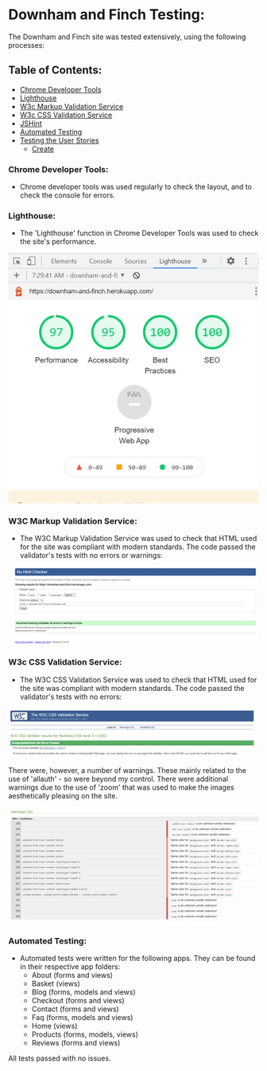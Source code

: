 # Downham and Finch Testing:

The Downham and Finch site was tested extensively, using the following processes:

## Table of Contents:

- [Chrome Developer Tools](#Chrome-Developer-Tools)
- [Lighthouse](#Lighthouse)
- [W3c Markup Validation Service](#W3c-Markup-Validation-Service)
- [W3c CSS Validation Service](#W3c-CSS-Validation-Service)
- [JSHint](#JSHint)
- [Automated Testing](#Automated-Testing)
- [Testing the User Stories](#Testing-the-User-Stories)
    - [Create](#)


### Chrome Developer Tools:

- Chrome developer tools was used regularly to check the layout, and to check the console for errors.

### Lighthouse:

- The 'Lighthouse' function in Chrome Developer Tools was used to check the site's performance.

<img src="static/testing_images/lighthouse.jpg">

### W3C Markup Validation Service:

- The W3C Markup Validation Service was used to check that HTML used for the site was compliant with modern standards. 
The code passed the validator's tests with no errors or warnings:

<img src="static/testing_images/w3_html.jpg">

### W3c CSS Validation Service:

- The W3C CSS Validation Service was used to check that HTML used for the site was compliant with modern standards. 
The code passed the validator's tests with no errors:

<img src="static/testing_images/w3_css.jpg">

There were, however, a number of warnings. These mainly related to the use of 'allauth' - so were beyond my control.
There were additional warnings due to the use of 'zoom' that was used to make the images aesthetically pleasing on the site.

<img src="static/testing_images/w3_css_warnings.jpg">

### Automated Testing:

- Automated tests were written for the following apps. They can be found in their respective app folders:
    - About (forms and views)
    - Basket (views)
    - Blog (forms, models and views)
    - Checkout (forms and views)
    - Contact (forms and views)
    - Faq (forms, models and views)
    - Home (views)
    - Products (forms, models, views)
    - Reviews (forms and views)

All tests passed with no issues.


